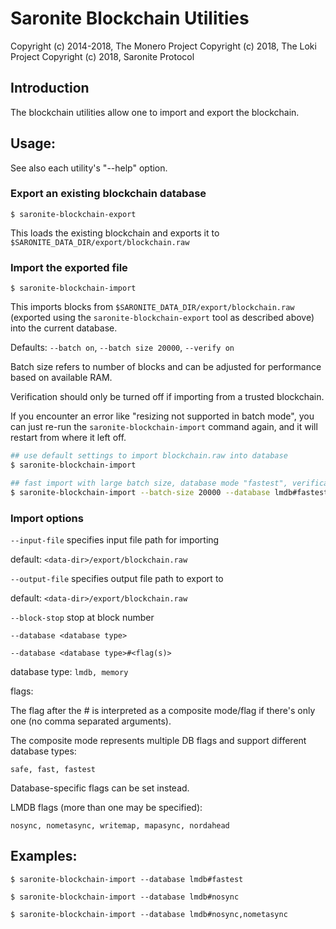 # Saronite Blockchain Utilities

Copyright (c) 2014-2018, The Monero Project
Copyright (c)      2018, The Loki Project
Copyright (c)      2018, Saronite Protocol

## Introduction

The blockchain utilities allow one to import and export the blockchain.

## Usage:

See also each utility's "--help" option.

### Export an existing blockchain database

`$ saronite-blockchain-export`

This loads the existing blockchain and exports it to `$SARONITE_DATA_DIR/export/blockchain.raw`

### Import the exported file

`$ saronite-blockchain-import`

This imports blocks from `$SARONITE_DATA_DIR/export/blockchain.raw` (exported using the
`saronite-blockchain-export` tool as described above) into the current database.

Defaults: `--batch on`, `--batch size 20000`, `--verify on`

Batch size refers to number of blocks and can be adjusted for performance based on available RAM.

Verification should only be turned off if importing from a trusted blockchain.

If you encounter an error like "resizing not supported in batch mode", you can just re-run
the `saronite-blockchain-import` command again, and it will restart from where it left off.

```bash
## use default settings to import blockchain.raw into database
$ saronite-blockchain-import

## fast import with large batch size, database mode "fastest", verification off
$ saronite-blockchain-import --batch-size 20000 --database lmdb#fastest --verify off

```

### Import options

`--input-file`
specifies input file path for importing

default: `<data-dir>/export/blockchain.raw`

`--output-file`
specifies output file path to export to

default: `<data-dir>/export/blockchain.raw`

`--block-stop`
stop at block number

`--database <database type>`

`--database <database type>#<flag(s)>`

database type: `lmdb, memory`

flags:

The flag after the # is interpreted as a composite mode/flag if there's only
one (no comma separated arguments).

The composite mode represents multiple DB flags and support different database types:

`safe, fast, fastest`

Database-specific flags can be set instead.

LMDB flags (more than one may be specified):

`nosync, nometasync, writemap, mapasync, nordahead`

## Examples:

```
$ saronite-blockchain-import --database lmdb#fastest

$ saronite-blockchain-import --database lmdb#nosync

$ saronite-blockchain-import --database lmdb#nosync,nometasync
```

